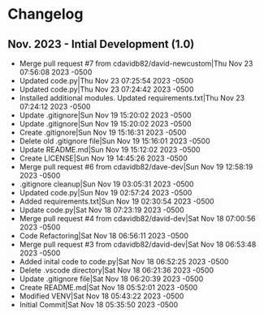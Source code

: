 # Changelog

## Nov. 2023 - Intial Development (1.0)
- Merge pull request #7 from cdavidb82/david-newcustom|Thu Nov 23 07:56:08 2023 -0500
- Updated code.py|Thu Nov 23 07:25:54 2023 -0500
- Updated code.py|Thu Nov 23 07:24:42 2023 -0500
- Installed additional modules. Updated requirements.txt|Thu Nov 23 07:24:12 2023 -0500
- Update .gitignore|Sun Nov 19 15:20:02 2023 -0500
- Update .gitignore|Sun Nov 19 15:20:02 2023 -0500
- Create .gitignore|Sun Nov 19 15:16:31 2023 -0500
- Delete old .gitignore file|Sun Nov 19 15:16:01 2023 -0500
- Update README.md|Sun Nov 19 15:12:02 2023 -0500
- Create LICENSE|Sun Nov 19 14:45:26 2023 -0500
- Merge pull request #6 from cdavidb82/dave-dev|Sun Nov 19 12:58:19 2023 -0500
- .gitignore cleanup|Sun Nov 19 03:05:31 2023 -0500
- Updated code.py|Sun Nov 19 02:57:24 2023 -0500
- Added requirements.txt|Sun Nov 19 02:30:54 2023 -0500
- Update code.py|Sat Nov 18 07:23:19 2023 -0500
- Merge pull request #4 from cdavidb82/david-dev|Sat Nov 18 07:00:56 2023 -0500
- Code Refactoring|Sat Nov 18 06:56:11 2023 -0500
- Merge pull request #3 from cdavidb82/david-dev|Sat Nov 18 06:53:48 2023 -0500
- Added inital code to code.py|Sat Nov 18 06:52:25 2023 -0500
- Delete .vscode directory|Sat Nov 18 06:21:36 2023 -0500
- Update .gitignore file|Sat Nov 18 06:20:39 2023 -0500
- Create README.md|Sat Nov 18 05:52:01 2023 -0500
- Modified VENV|Sat Nov 18 05:43:22 2023 -0500
- Initial Commit|Sat Nov 18 05:35:50 2023 -0500
